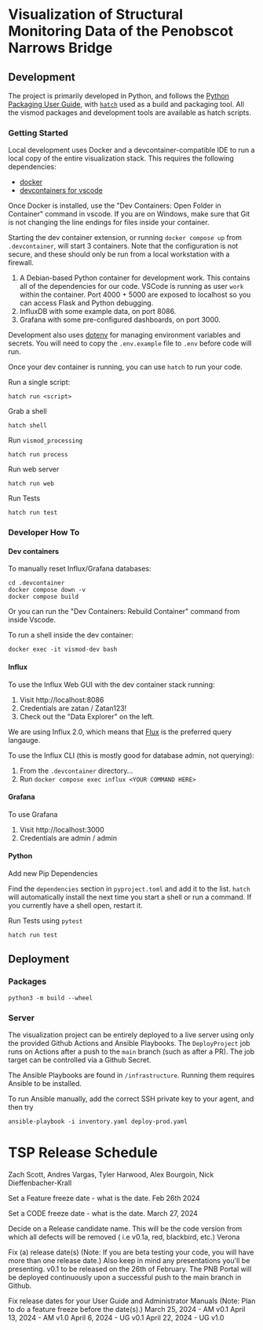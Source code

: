 # Visualization of Structural Monitoring Data of the Penobscot Narrows Bridge

## Development

The project is primarily developed in Python, and follows the 
[Python Packaging User Guide](https://packaging.python.org/en/latest/overview/),
with [`hatch`](https://hatch.pypa.io/latest/) used as a build and packaging tool.
All the vismod packages and development tools are available as hatch scripts.

### Getting Started

Local development uses Docker and a devcontainer-compatible IDE to run a local
copy of the entire visualization stack. This requires the following dependencies:

- [docker](https://docs.docker.com/get-docker/)
- [devcontainers for vscode](https://code.visualstudio.com/docs/devcontainers/containers)

Once Docker is installed, use the "Dev Containers: Open Folder in Container" command in
vscode. If you are on Windows, make sure that Git is not changing the line endings
for files inside your container.

Starting the dev container extension, or running `docker compose up` from `.devcontainer`,
will start 3 containers. Note that the configuration is not secure, and these should only be
run from a local workstation with a firewall.

1. A Debian-based Python container for development work. This contains all of the dependencies for our code. VSCode is running as user `work` within the container.
Port 4000 + 5000 are exposed to localhost so you can access Flask and Python debugging.
2. InfluxDB with some example data, on port 8086.
3. Grafana with some pre-configured dashboards, on port 3000.

Development also uses [dotenv](https://dev.to/jakewitcher/using-env-files-for-environment-variables-in-python-applications-55a1)
for managing environment variables and secrets. You will need to copy the
`.env.example` file to `.env` before code will run.

Once your dev container is running, you can use `hatch` to run your code.

Run a single script:
```
hatch run <script>
```

Grab a shell
```
hatch shell
```

Run `vismod_processing`

```
hatch run process
```

Run web server

```
hatch run web
```

Run Tests
```
hatch run test
```

### Developer How To

#### Dev containers

To manually reset Influx/Grafana databases:

```
cd .devcontainer
docker compose down -v
docker compose build
```
Or you can run the "Dev Containers: Rebuild Container" command from inside Vscode.


To run a shell inside the dev container:

```
docker exec -it vismod-dev bash
```

#### Influx

To use the Influx Web GUI with the dev container stack running:

1. Visit http://localhost:8086
2. Credentials are zatan / Zatan123!
3. Check out the "Data Explorer" on the left.

We are using Influx 2.0, which means that [Flux](https://docs.influxdata.com/influxdb/v2/query-data/get-started/)
is the preferred query langauge.

To use the Influx CLI (this is mostly good for database admin, not querying):

1. From the `.devcontainer` directory...
2. Run `docker compose exec influx <YOUR COMMAND HERE>`


#### Grafana

To use Grafana

1. Visit http://localhost:3000
2. Credentials are admin / admin


#### Python

Add new Pip Dependencies

Find the `dependencies` section in `pyproject.toml` and add it to the list.
`hatch` will automatically install the next time you start a shell or run
a command. If you currently have a shell open, restart it.

Run Tests using `pytest`

```
hatch run test
```

## Deployment

### Packages

```
python3 -m build --wheel
```

### Server

The visualization project can be entirely deployed to a live server
using only the provided Github Actions and Ansible Playbooks. The `DeployProject`
job runs on Actions after a push to the `main` branch (such as after a PR).
The job target can be controlled via a Github Secret.

The Ansible Playbooks are found in `/infrastructure`. Running them requires
Ansible to be installed.

To run Ansible manually, add the correct SSH private key to your agent,
and then try

```
ansible-playbook -i inventory.yaml deploy-prod.yaml
```


# TSP Release Schedule

Zach Scott, Andres Vargas, Tyler Harwood,	Alex Bourgoin, Nick Dieffenbacher-Krall

Set a Feature freeze date - what is the date.
Feb 26th 2024

Set a CODE freeze date - what is the date.
March 27, 2024

Decide on a Release candidate name. This will be the code version from which all defects will be removed ( i.e v0.1a, red, blackbird, etc.)
	Verona

Fix (a) release date(s)  (Note:  If you are beta testing your code, you will have more than one release date.) Also keep in mind any presentations you'll be presenting.
v0.1 to be released on the 26th of February.
The PNB Portal will be deployed continuously upon a successful push to the main branch in Github.

Fix release dates for your User Guide and Administrator Manuals  (Note:  Plan to do a feature freeze before the date(s).)
	March 25, 2024 - AM v0.1
	April 13, 2024 - AM v1.0
	April 6, 2024 - UG v0.1
	April 22, 2024 - UG v1.0

